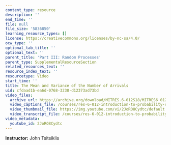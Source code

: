```yaml
---
content_type: resource
description: ''
end_time: ''
file: null
file_size: '5836850'
learning_resource_types: []
license: https://creativecommons.org/licenses/by-nc-sa/4.0/
ocw_type: ''
optional_tab_title: ''
optional_text: ''
parent_title: 'Part III: Random Processes'
parent_type: SupplementalResourceSection
related_resources_text: ''
resource_index_text: ''
resourcetype: Video
start_time: ''
title: The Mean and Variance of the Number of Arrivals
uid: cfdaad1b-ea6d-0768-3238-d12373ad73bd
video_files:
  archive_url: https://archive.org/download/MITRES.6-012S18/MITRES6_012S18_L22-05_300k.mp4
  video_captions_file: /courses/res-6-012-introduction-to-probability-spring-2018/38c8a5b651a2592a87305366d0eca6ab_2JoRO8Cydtc.vtt
  video_thumbnail_file: https://img.youtube.com/vi/2JoRO8Cydtc/default.jpg
  video_transcript_file: /courses/res-6-012-introduction-to-probability-spring-2018/4beb3a2d16ffe2936d089da0596475d6_2JoRO8Cydtc.pdf
video_metadata:
  youtube_id: 2JoRO8Cydtc
---
```


**Instructor:** John Tsitsiklis

